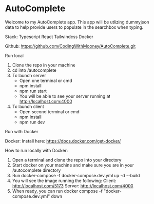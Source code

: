 # AutoComplete

Welcome to my AutoComplete app. This app will be utlizing dummyjson data to help provide users to populate
in the searchbox when typing. 

Stack:
Typescript
React
Tailwindcss
Docker

Github: https://github.com/CodingWithMooney/AutoComplete.git

Run local
1. Clone the repo in your machine
2. cd into /autocomplete
3. To launch server
    - Open one terminal or cmd
    - npm install
    - npm run start 
    - You will be able to see your server running at http://localhost.com:4000
4. To launch client
    - Open second terminal or cmd 
    - npm install
    - npm run dev


Run with Docker

Docker:
    Install here: https://docs.docker.com/get-docker/

How to run locally with Docker:
1. Open a terminal and clone the repo into your directory
2. Start docker on your machine and make sure you are in your /autocomplete directory
3. Run docker-compose -f docker-compose.dev.yml up -d --build
4. You will see the image running the following:
    Client: http://localhost.com/5173
    Server: http://localhost.com/4000
5. When ready, you can run docker compose -f "docker-compose.dev.yml" down 

